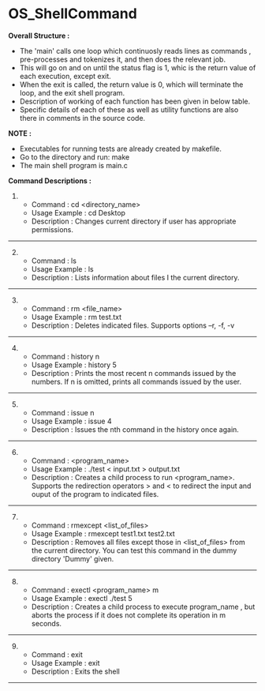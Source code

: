 # OS_ShellCommand

**Overall Structure :**

* The 'main' calls one loop which continuosly reads lines as commands , pre-processes and tokenizes it, and then does the relevant job.
* This will go on and on until the status flag is 1, whic is the return value of each execution, except exit.
* When the exit is called, the return value is 0, which will  terminate the loop, and the exit shell program.
* Description of working of each function has been given in below table.
* Specific details of each of these as well as utility functions are also there in comments in the source code.

**NOTE :**
* Executables for running tests are already created by makefile.
* Go to the directory and run:  make
* The main shell program is main.c

**Command Descriptions :**

1. - Command : cd <directory_name> 
   - Usage Example : cd Desktop	
   - Description : Changes current directory if user has appropriate permissions.

******************************************************************************************

2. - Command : ls
   - Usage Example : ls			
   - Description : Lists information about files I the current directory.

*******************************************************************************************

3. - Command : rm <file_name>	
   - Usage Example : rm test.txt	
   - Description : Deletes indicated files. Supports options –r, -f, -v

*******************************************************************************************

4. - Command : history n
   - Usage Example : history 5
   - Description : Prints the most recent n commands issued by the numbers. If n is omitted, prints all commands issued by the user.

********************************************************************************************

5. - Command : issue n 
   - Usage Example : issue 4	 
   - Description : Issues the nth command in the history once again.

********************************************************************************************

6. - Command : <program_name>
   - Usage Example : ./test < input.txt > output.txt
   - Description : Creates a child process to run <program_name>. Supports the redirection operators > and < to redirect the input and ouput of the program to indicated files.

********************************************************************************************


7. - Command : rmexcept <list_of_files>
   - Usage Example : rmexcept test1.txt test2.txt
   - Description : Removes all files except those in <list_of_files> from the current directory. You can test this command in the dummy directory 'Dummy' given.

*********************************************************************************************

8. - Command : exectl <program_name> m
   - Usage Example : exectl ./test 5
   - Description : Creates a child process to execute program_name , but aborts the process if it does not complete its operation in m seconds.

**********************************************************************************************

9. - Command : exit
   - Usage Example : exit
   - Description : Exits the shell

**********************************************************************************************
